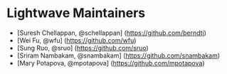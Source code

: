 # Lightwave Maintainers
* [Suresh Chellappan, @schellappan] (https://github.com/berndtj)
* [Wei Fu, @wfu] (https://github.com/wfu)
* [Sung Ruo, @sruo] (https://github.com/sruo)
* [Sriram Nambakam, @snambakam] (https://github.com/snambakam)
* [Mary Potapova, @mpotapova] (https://github.com/mpotapova)
